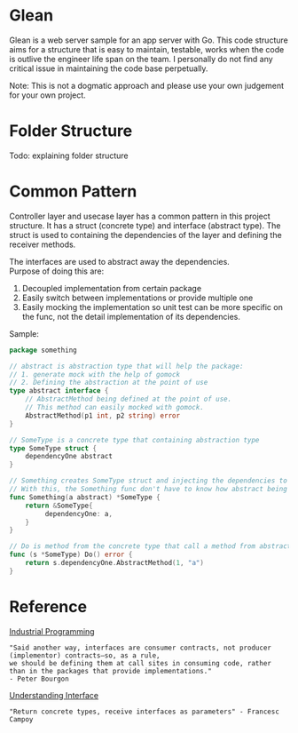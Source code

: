 # Glean
Glean is a web server sample for an app server with Go.
This code structure aims for a structure that is easy to maintain, testable, 
works when the code is outlive the engineer life span on the team.
I personally do not find any critical issue in maintaining the code base perpetually.

Note: This is not a dogmatic approach and please use your own judgement for your own project. 

# Folder Structure
Todo: explaining folder structure

# Common Pattern
Controller layer and usecase layer has a common pattern in this project structure. It has a struct (concrete type) and 
interface (abstract type). The struct is used to containing the dependencies of the layer and defining the receiver 
methods. 

The interfaces are used to abstract away the dependencies.  
Purpose of doing this are:
1. Decoupled implementation from certain package
2. Easily switch between implementations or provide multiple one
3. Easily mocking the implementation so unit test can be more specific on the func, not the detail implementation of its
dependencies.

Sample:
```go
package something

// abstract is abstraction type that will help the package: 
// 1. generate mock with the help of gomock
// 2. Defining the abstraction at the point of use
type abstract interface {
    // AbstractMethod being defined at the point of use.
    // This method can easily mocked with gomock.
    AbstractMethod(p1 int, p2 string) error
}

// SomeType is a concrete type that containing abstraction type
type SomeType struct {
    dependencyOne abstract
}

// Something creates SomeType struct and injecting the dependencies to it. 
// With this, the Something func don't have to know how abstract being implemented.
func Something(a abstract) *SomeType {
    return &SomeType{
         dependencyOne: a,
    }
}

// Do is method from the concrete type that call a method from abstraction.
func (s *SomeType) Do() error {
    return s.dependencyOne.AbstractMethod(1, "a")
}
```

# Reference
[Industrial Programming](https://peter.bourgon.org/go-for-industrial-programming/)
```
"Said another way, interfaces are consumer contracts, not producer (implementor) contracts—so, as a rule, 
we should be defining them at call sites in consuming code, rather than in the packages that provide implementations." 
- Peter Bourgon
```

[Understanding Interface](https://youtu.be/F4wUrj6pmSI)
```
"Return concrete types, receive interfaces as parameters" - Francesc Campoy
```

